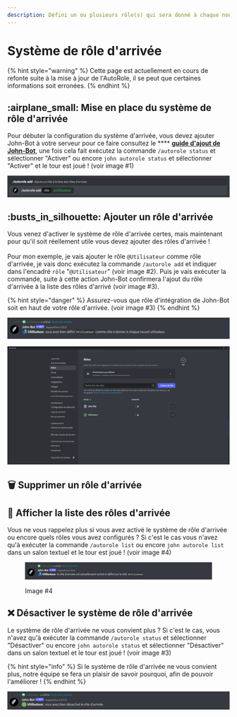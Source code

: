 ```yaml
---
description: Défini un ou plusieurs rôle(s) qui sera donné à chaque nouvel utilisateur.
---
```


# Système de rôle d'arrivée

{% hint style="warning" %}
Cette page est actuellement en cours de refonte suite à la mise à jour de l'AutoRole, il se peut que certaines informations soit erronées.
{% endhint %}

## :airplane\_small: Mise en place du système de rôle d'arrivée

Pour débuter la configuration du système d'arrivée, vous devez ajouter John-Bot à votre serveur pour ce faire consultez le **** [**guide d'ajout de John-Bot**](../#ajouter-john-bot-a-votre-serveur-discord), une fois cela fait exécutez la commande `/autorole status` et sélectionner "Activer" ou encore `john autorole status`  et sélectionner "Activer" et le tour est joué ! (voir image #1)

![Image #1](../.gitbook/assets/autoroleview.png)

## :busts\_in\_silhouette: Ajouter un rôle d'arrivée

Vous venez d'activer le système de rôle d'arrivée certes, mais maintenant pour qu'il soit réellement utile vous devez ajouter des rôles d'arrivée !\
\
Pour mon exemple, je vais ajouter le rôle `@Utilisateur` comme rôle d'arrivée, je vais donc exécutez la commande `/autorole add` et indiquer dans l'encadré `rôle`  "`@Utilisateur`" (voir image #2). Puis je vais exécuter la commande, suite à cette action John-Bot confirmera l'ajout du rôle d'arrivée à la liste des rôles d'arrivé (voir image #3).

{% hint style="danger" %}
Assurez-vous que rôle d'intégration de John-Bot soit en haut de votre rôle d'arrivée. (voir image #3)
{% endhint %}

![Image #2](../.gitbook/assets/AutoRoleConfirme.png)

![image #3](../.gitbook/assets/John-BotRoles.png)

## :wastebasket: Supprimer un rôle d'arrivée



## :eyes: Afficher la liste des rôles d'arrivée

Vous ne vous rappelez plus si vous avez activé le système de rôle d'arrivée ou encore quels rôles vous avez configurés ? Si c'est le cas vous n'avez qu'à exécuter la commande `/autorole list` ou encore `john autorole list` dans un salon textuel et le tour est joué ! (voir image #4)

<figure><img src="../.gitbook/assets/AutoRoleView.png" alt=""><figcaption><p>Image #4</p></figcaption></figure>

## :x: Désactiver le système de rôle d'arrivée

Le système de rôle d'arrivée ne vous convient plus ? Si c'est le cas, vous n'avez qu'à exécuter la commande `/autorole status` et sélectionner "Désactiver" ou encore `john autorole status`  et sélectionner "Désactiver" dans un salon textuel et le tour est joué ! (voir image #3)

{% hint style="info" %}
Si le système de rôle d'arrivée ne vous convient plus, notre équipe se fera un plaisir de savoir pourquoi, afin de pouvoir l'améliorer !
{% endhint %}

![Image #3](../.gitbook/assets/AutoRoleDisable.png)
